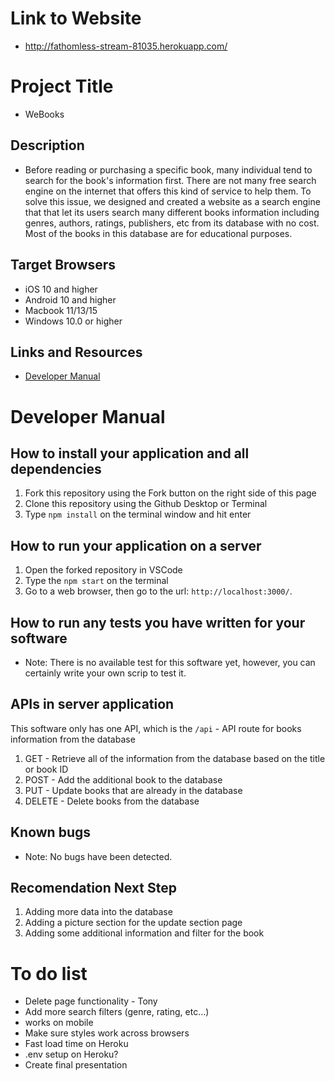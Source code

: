 # Link to Website
* http://fathomless-stream-81035.herokuapp.com/

# Project Title
* WeBooks

## Description
* Before reading or purchasing a specific book, many individual tend to search for the book's information first. There are not many free search engine on the internet that offers this kind of service to help them. To solve this issue, we designed and created a website as a search engine that that let its users search many different books information including genres, authors, ratings, publishers, etc from its database with no cost. Most of the books in this database are for educational purposes. 

## Target Browsers
* iOS 10 and higher
* Android 10 and higher
* Macbook 11/13/15
* Windows 10.0 or higher

## Links and Resources
* [Developer Manual](#developer-manual)

# Developer Manual

## How to install your application and all dependencies
1. Fork this repository using the Fork button on the right side of this page
2. Clone this repository using the Github Desktop or Terminal
3. Type `npm install` on the terminal window and hit enter

## How to run your application on a server
1. Open the forked repository in VSCode 
2. Type the `npm start` on the terminal
3. Go to a web browser, then go to the url: `http://localhost:3000/`.

## How to run any tests you have written for your software
* Note: There is no available test for this software yet, however, you can certainly write your own scrip to test it.

## APIs in server application 
This software only has one API, which is the `/api` - API route for books information from the database
1. GET - Retrieve all of the information from the database based on the title or book ID
2. POST - Add the additional book to the database
3. PUT - Update books that are already in the database
4. DELETE - Delete books from the database

## Known bugs 
* Note: No bugs have been detected.

## Recomendation Next Step
1. Adding more data into the database
2. Adding a picture section for the update section page
3. Adding some additional information and filter for the book



# To do list 
* Delete page functionality - Tony
* Add more search filters (genre, rating, etc...)
* works on mobile
* Make sure styles work across browsers
* Fast load time on Heroku
* .env setup on Heroku?
* Create final presentation
